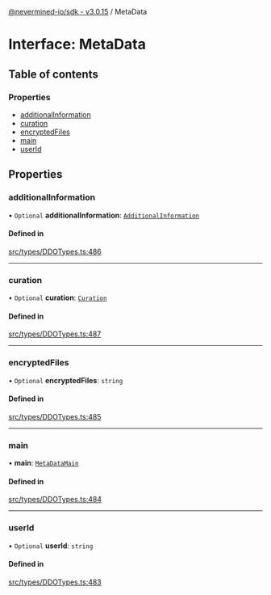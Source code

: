 [@nevermined-io/sdk - v3.0.15](../code-reference.md) / MetaData

# Interface: MetaData

## Table of contents

### Properties

- [additionalInformation](MetaData.md#additionalinformation)
- [curation](MetaData.md#curation)
- [encryptedFiles](MetaData.md#encryptedfiles)
- [main](MetaData.md#main)
- [userId](MetaData.md#userid)

## Properties

### additionalInformation

• `Optional` **additionalInformation**: [`AdditionalInformation`](AdditionalInformation.md)

#### Defined in

[src/types/DDOTypes.ts:486](https://github.com/nevermined-io/sdk-js/blob/172733038c5edaf3c10f438cc01aecd8a5cd0ce8/src/types/DDOTypes.ts#L486)

---

### curation

• `Optional` **curation**: [`Curation`](Curation.md)

#### Defined in

[src/types/DDOTypes.ts:487](https://github.com/nevermined-io/sdk-js/blob/172733038c5edaf3c10f438cc01aecd8a5cd0ce8/src/types/DDOTypes.ts#L487)

---

### encryptedFiles

• `Optional` **encryptedFiles**: `string`

#### Defined in

[src/types/DDOTypes.ts:485](https://github.com/nevermined-io/sdk-js/blob/172733038c5edaf3c10f438cc01aecd8a5cd0ce8/src/types/DDOTypes.ts#L485)

---

### main

• **main**: [`MetaDataMain`](MetaDataMain.md)

#### Defined in

[src/types/DDOTypes.ts:484](https://github.com/nevermined-io/sdk-js/blob/172733038c5edaf3c10f438cc01aecd8a5cd0ce8/src/types/DDOTypes.ts#L484)

---

### userId

• `Optional` **userId**: `string`

#### Defined in

[src/types/DDOTypes.ts:483](https://github.com/nevermined-io/sdk-js/blob/172733038c5edaf3c10f438cc01aecd8a5cd0ce8/src/types/DDOTypes.ts#L483)

